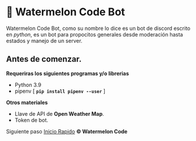 # 🍉 Watermelon Code Bot
Watermelon Code Bot, como su nombre lo dice es un bot de discord escrito en *python*, es un bot para propocitos generales
desde moderación hasta estados y manejo de un server.

## Antes de comenzar.
**Requeriras los siguientes programas y/o librerias**
   
   - Python 3.9 
   - pipenv [ **```pip install pipenv --user```** ]

**Otros materiales**
+ Llave de API de **Open Weather Map**.
+ Token de bot.

Siguiente paso [Inicio Rapido](docs/getting_starting.md)
**© Watermelon Code**